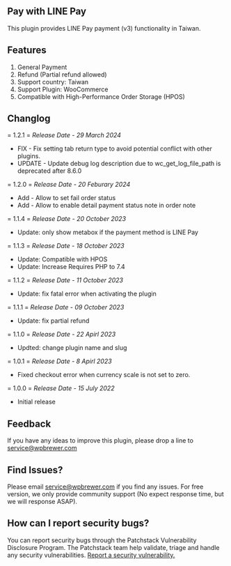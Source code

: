 ## Pay with LINE Pay
This plugin provides LINE Pay payment (v3) functionality in Taiwan.

## Features
1. General Payment
2. Refund (Partial refund allowed)
3. Support country: Taiwan
4. Support Plugin: WooCommerce
5. Compatible with High-Performance Order Storage (HPOS)

## Changlog ##

= 1.2.1 =
*Release Date - 29 March 2024*

* FIX - Fix setting tab return type to avoid potential conflict with other plugins.
* UPDATE - Update debug log description due to wc_get_log_file_path is deprecated after 8.6.0

= 1.2.0 =
*Release Date - 20 Feburary 2024*

* Add - Allow to set fail order status
* Add - Allow to enable detail payment status note in order note

= 1.1.4 =
*Release Date - 20 October 2023*

* Update: only show metabox if the payment method is LINE Pay

= 1.1.3 =
*Release Date - 18 October 2023*

* Update: Compatible with HPOS
* Update: Increase Requires PHP to 7.4

= 1.1.2 =
*Release Date - 11 October 2023*

* Update: fix fatal error when activating the plugin

= 1.1.1 =
*Release Date - 09 October 2023*

* Update: fix partial refund

= 1.1.0 =
*Release Date - 22 Apirl 2023*

* Updted: change plugin name and slug

= 1.0.1 =
*Release Date - 8 Apirl 2023*

* Fixed checkout error when currency scale is not set to zero.

= 1.0.0 =
*Release Date - 15 July 2022*

* Initial release

## Feedback
If you have any ideas to improve this plugin, please drop a line to service@wpbrewer.com


## Find Issues?
Please email service@wpbrewer.com if you find any issues.
For free version, we only provide community support (No expect response time, but we will response ASAP).

## How can I report security bugs?

You can report security bugs through the Patchstack Vulnerability Disclosure Program. The Patchstack team help validate, triage and handle any security vulnerabilities. [Report a security vulnerability.](https://patchstack.com/database/vdp/wpbr-linepay-tw)
